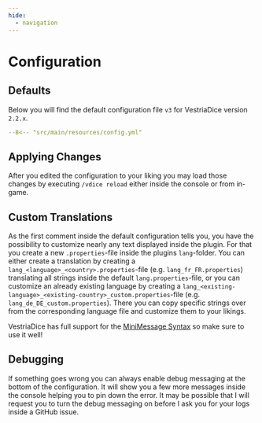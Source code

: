 ```yaml
---
hide:
  - navigation
---
```

# Configuration

## Defaults

Below you will find the default configuration file `v3` for VestriaDice version `2.2.x`.

``` yaml
--8<-- "src/main/resources/config.yml"
```

## Applying Changes

After you edited the configuration to your liking you may load those changes by executing `/vdice reload` either inside the console or from in-game.

## Custom Translations

As the first comment inside the default configuration tells you, you have the possibility to customize nearly any text displayed inside the plugin. For that you create a new `.properties`-file inside the plugins `lang`-folder. You can either create a translation by creating a `lang_<language>_<country>.properties`-file (e.g. `lang_fr_FR.properties`) translating all strings inside the default `lang.properties`-file, or you can customize an already existing language by creating a `lang_<existing-language>_<existing-country>_custom.properties`-file (e.g. `lang_de_DE_custom.properties`). There you can copy specific strings over from the corresponding language file and customize them to your likings.

VestriaDice has full support for the [MiniMessage Syntax](https://docs.adventure.kyori.net/minimessage.html) so make sure to use it well!

## Debugging

If something goes wrong you can always enable debug messaging at the bottom of the configuration. It will show you a few more messages inside the console helping you to pin down the error. It may be possible that I will request you to turn the debug messaging on before I ask you for your logs inside a GitHub issue.